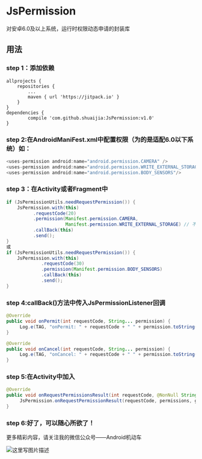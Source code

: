 # JsPermission

对安卓6.0及以上系统，运行时权限动态申请的封装库

## 用法

### step 1：添加依赖

	allprojects {
		repositories {
			...
			maven { url 'https://jitpack.io' }
		}
	}
	dependencies {
	        compile 'com.github.shuaijia:JsPermission:v1.0'
	}
	
### step 2:在AndroidManiFest.xml中配置权限（为的是适配6.0以下系统）如：

```java
<uses-permission android:name="android.permission.CAMERA" />
<uses-permission android:name="android.permission.WRITE_EXTERNAL_STORAGE"/>
<uses-permission android:name="android.permission.BODY_SENSORS"/>
```

### step 3：在Activity或者Fragment中
```java
if (JsPermissionUtils.needRequestPermission()) {
	JsPermission.with(this)
          .requestCode(20)
          .permission(Manifest.permission.CAMERA,
                      Manifest.permission.WRITE_EXTERNAL_STORAGE) // 不定长参数
          .callBack(this)
          .send();
}
或
if (JsPermissionUtils.needRequestPermission()) {
	JsPermission.with(this)
             .requestCode(30)
             .permission(Manifest.permission.BODY_SENSORS)
             .callBack(this)
             .send();
}
```
### step 4:callBack()方法中传入JsPermissionListener回调
```java
@Override
public void onPermit(int requestCode, String... permission) {
     Log.e(TAG, "onPermit: " + requestCode + " " + permission.toString());
}

@Override
public void onCancel(int requestCode, String... permission) {
     Log.e(TAG, "onCancel: " + requestCode + " " + permission.toString());
}
```
### step 5:在Activity中加入
```java
@Override
public void onRequestPermissionsResult(int requestCode, @NonNull String[] permissions, @NonNull int[] grantResults) {
     JsPermission.onRequestPermissionResult(requestCode, permissions, grantResults);
}
```
### step 6:好了，可以随心所欲了！
更多精彩内容，请关注我的微信公众号——Android机动车

![这里写图片描述](http://img.blog.csdn.net/20180110155733884?watermark/2/text/aHR0cDovL2Jsb2cuY3Nkbi5uZXQvamlhc2h1YWk5NA==/font/5a6L5L2T/fontsize/400/fill/I0JBQkFCMA==/dissolve/70/gravity/SouthEast)	
